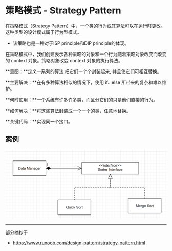 # 策略模式 - Strategy Pattern

在策略模式（Strategy Pattern）中，一个类的行为或其算法可以在运行时更改。这种类型的设计模式属于行为型模式。

* 该策略也是一种对于ISP principle和DIP principle的体现。

在策略模式中，我们创建表示各种策略的对象和一个行为随着策略对象改变而改变的 context 对象。策略对象改变 context 对象的执行算法。

**意图：**定义一系列的算法,把它们一个个封装起来, 并且使它们可相互替换。

**主要解决：**在有多种算法相似的情况下，使用 if...else 所带来的复杂和难以维护。

**何时使用：**一个系统有许多许多类，而区分它们的只是他们直接的行为。

**如何解决：**将这些算法封装成一个一个的类，任意地替换。

**关键代码：**实现同一个接口。

## 案例

<img src=".\.images\image-20211122134405957.png" alt="image-20211122134405957" style="zoom:50%;" />



---

部分摘抄于

* https://www.runoob.com/design-pattern/strategy-pattern.html

